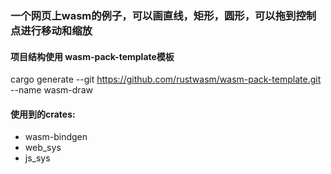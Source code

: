 
### 一个网页上wasm的例子，可以画直线，矩形，圆形，可以拖到控制点进行移动和缩放
#### 项目结构使用 wasm-pack-template模板
  cargo generate --git https://github.com/rustwasm/wasm-pack-template.git --name wasm-draw
#### 使用到的crates:
+ wasm-bindgen
+ web_sys
+ js_sys

